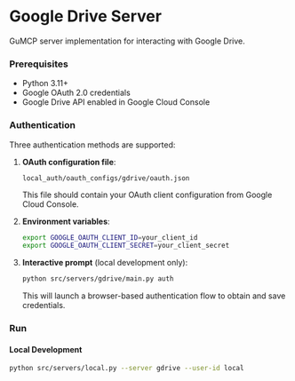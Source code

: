 # Google Drive Server
GuMCP server implementation for interacting with Google Drive.

### Prerequisites

- Python 3.11+
- Google OAuth 2.0 credentials
- Google Drive API enabled in Google Cloud Console

### Authentication

Three authentication methods are supported:

1. **OAuth configuration file**:
   ```
   local_auth/oauth_configs/gdrive/oauth.json
   ```
   This file should contain your OAuth client configuration from Google Cloud Console.

2. **Environment variables**:
   ```bash
   export GOOGLE_OAUTH_CLIENT_ID=your_client_id
   export GOOGLE_OAUTH_CLIENT_SECRET=your_client_secret
   ```

3. **Interactive prompt** (local development only):
   ```bash
   python src/servers/gdrive/main.py auth
   ```
   This will launch a browser-based authentication flow to obtain and save credentials.

### Run

#### Local Development

```bash
python src/servers/local.py --server gdrive --user-id local
```